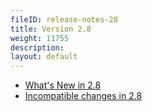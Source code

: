 ```yaml
---
fileID: release-notes-28
title: Version 2.8
weight: 11755
description: 
layout: default
---
```

- [What's New in 2.8](release-notes-new-features28)
- [Incompatible changes in 2.8](release-notes-upgrading-changes28)
